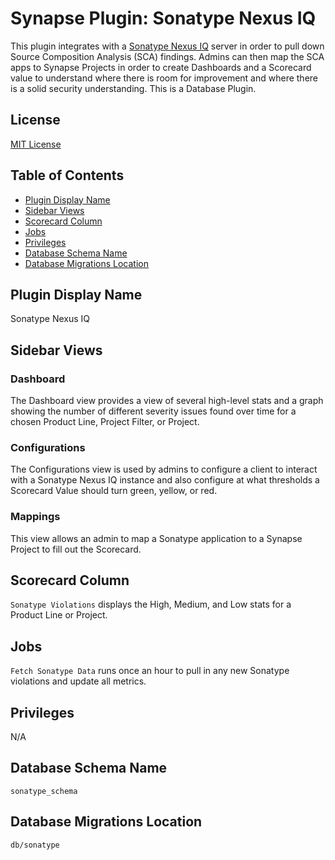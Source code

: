 # Synapse Plugin: Sonatype Nexus IQ
This plugin integrates with a [Sonatype Nexus IQ](https://www.sonatype.com/nexus-iq-server) server in order to pull down Source Composition Analysis (SCA) findings. Admins can then map the SCA apps to Synapse Projects in order to create Dashboards and a Scorecard value to understand where there is room for improvement and where there is a solid security understanding. This is a Database Plugin.

## License
[MIT License](https://opensource.org/licenses/MIT)

## Table of Contents
- [Plugin Display Name](#plugin-display-name)
- [Sidebar Views](#sidebar-views)
- [Scorecard Column](#scorecard-column)
- [Jobs](#jobs)
- [Privileges](#privileges)
- [Database Schema Name](#database-schema-name)
- [Database Migrations Location](#database-migrations-location)

## Plugin Display Name
Sonatype Nexus IQ

## Sidebar Views

### Dashboard
The Dashboard view provides a view of several high-level stats and a graph showing the number of different severity issues found over time for a chosen Product Line, Project Filter, or Project.

### Configurations
The Configurations view is used by admins to configure a client to interact with a Sonatype Nexus IQ instance and also configure at what thresholds a Scorecard Value should turn green, yellow, or red.

### Mappings
This view allows an admin to map a Sonatype application to a Synapse Project to fill out the Scorecard.

## Scorecard Column
`Sonatype Violations` displays the High, Medium, and Low stats for a Product Line or Project.

## Jobs
`Fetch Sonatype Data` runs once an hour to pull in any new Sonatype violations and update all metrics.

## Privileges
N/A

## Database Schema Name
`sonatype_schema`

## Database Migrations Location
`db/sonatype`
